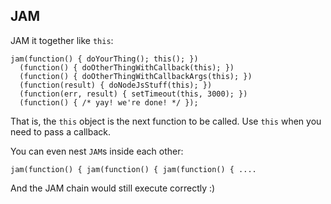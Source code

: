 JAM
---

JAM it together like `this`:

    jam(function() { doYourThing(); this(); })
      (function() { doOtherThingWithCallback(this); })
      (function() { doOtherThingWithCallbackArgs(this); })
      (function(result) { doNodeJsStuff(this); })
      (function(err, result) { setTimeout(this, 3000); })
      (function() { /* yay! we're done! */ });

That is, the `this` object is the next function to be called. Use `this` when you need to pass a callback.

You can even nest `JAM`s inside each other:

    jam(function() { jam(function() { jam(function() { ....

And the JAM chain would still execute correctly :)
